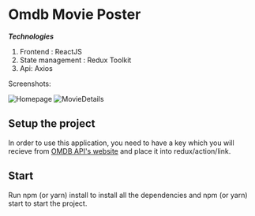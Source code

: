 # Omdb Movie Poster
***Technologies***
1. Frontend : ReactJS
2. State management : Redux Toolkit
3. Api: Axios

Screenshots: </br>

![Homepage](https://i.imgur.com/2qjk8J3.png)
![MovieDetails](https://i.imgur.com/ohtLJ7n.png)

## Setup the project

In order to use this application, you need to have a key which you will recieve from [OMDB API's website](http://www.omdbapi.com/) and place it into redux/action/link.

## Start 

Run npm (or yarn) install to install all the dependencies and npm (or yarn) start to start the project.
